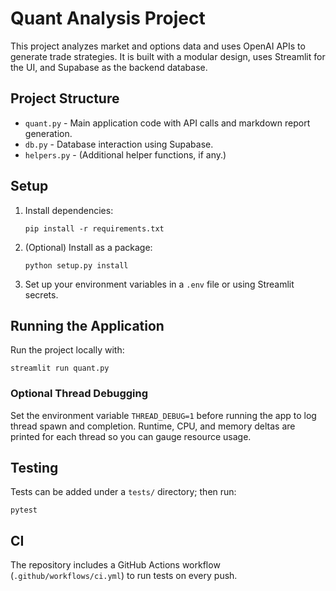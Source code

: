 # Quant Analysis Project

This project analyzes market and options data and uses OpenAI APIs to generate trade strategies. It is built with a modular design, uses Streamlit for the UI, and Supabase as the backend database.

## Project Structure
- `quant.py` - Main application code with API calls and markdown report generation.
- `db.py` - Database interaction using Supabase.
- `helpers.py` - (Additional helper functions, if any.)

## Setup

1. Install dependencies:
   ```
   pip install -r requirements.txt
   ```
2. (Optional) Install as a package:
   ```
   python setup.py install
   ```
3. Set up your environment variables in a `.env` file or using Streamlit secrets.

## Running the Application

Run the project locally with:
```
streamlit run quant.py
```

### Optional Thread Debugging

Set the environment variable `THREAD_DEBUG=1` before running the app to log
thread spawn and completion. Runtime, CPU, and memory deltas are printed for
each thread so you can gauge resource usage.

## Testing

Tests can be added under a `tests/` directory; then run:
```
pytest
```

## CI

The repository includes a GitHub Actions workflow (`.github/workflows/ci.yml`) to run tests on every push.
